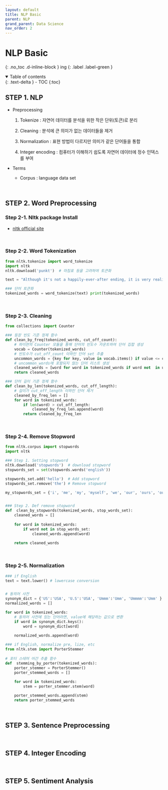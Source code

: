 ```yaml
---
layout: default
title: NLP Basic
parent: NLP
grand_parent: Data Science
nav_order: 2
---
```


# NLP Basic
{: .no_toc .d-inline-block }
ing
{: .label .label-green }

<details open markdown="block">
  <summary>
    Table of contents
  </summary>
  {: .text-delta }
- TOC
{:toc}
</details>


## STEP 1. NLP

<p>

- Preprocessing
	1. Tokenize : 자연어 데이터를 분석을 위한 작은 단위(토큰)로 분리
	
	2. Cleaning : 분석에 큰 의미가 없는 데이터들을 제거
	
	3. Normalization : 표현 방법이 다르지만 의미가 같은 단어들을 통합

	4. Integer encoding : 컴퓨터가 이해하기 쉽도록 자연어 데이터에 정수 인덱스를 부여
	
	   
	
- Terms
	- Corpus : language data set

<br>

## STEP 2.  Word Preprocessing
### Step 2-1. Nltk package Install
* [nltk official site](https://www.nltk.org/install.html)

<br>

### Step 2-2. Word Tokenization

```python
from nltk.tokenize import word_tokenize
import nltk 
nltk.download('punkt')	# 마침표 등을 고려하여 토큰화

text = "Although it's not a happily-ever-after ending, it is very realistic."  

### 단어 토큰화
tokenized_words = word_tokenize(text) print(tokenized_words)
```

<br>

### Step 2-3. Cleaning

```python
from collections import Counter 

### 등장 빈도 기준 정제 함수  
def clean_by_freq(tokenized_words, cut_off_count): 
	# 파이썬의 Counter 모듈을 통해 단어의 빈도수 카운트하여 단어 집합 생성 
	vocab = Counter(tokenized_words) 
	# 빈도수가 cut_off_count 이하인 단어 set 추출 
	uncommon_words = {key for key, value in vocab.items() if value <= cut_off_count} 
	# uncommon_words에 포함되지 않는 단어 리스트 생성 
	cleaned_words = [word for word in tokenized_words if word not  in uncommon_words] 
	return cleaned_words 

### 단어 길이 기준 정제 함수  
def clean_by_len(tokenized_words, cut_off_length): 
	# 길이가 cut_off_length 이하인 단어 제거 
	cleaned_by_freq_len = [] 
	for word in tokenized_words: 
		if len(word) > cut_off_length: 
			cleaned_by_freq_len.append(word) 
		return cleaned_by_freq_len
```

<br>

### Step 2-4. Remove Stopword

```python
from nltk.corpus import stopwords
import nltk

### Step 1. Setting stopword
nltk.download('stopwords')	# download stopword
stopwords_set = set(stopwords.words('english'))

stopwords_set.add('hello')	# Add stopword 
stopwords_set.remove('the')	# Remove stopword

my_stopwords_set = {'i', 'me', 'my', 'myself', 'we', 'our', 'ours', 'ourselves'}	# Set customized stopword


### Step 2. Def remove stopword   
def  clean_by_stopwords(tokenized_words, stop_words_set): 
	cleaned_words = []
	 
	for word in tokenized_words: 
		if word not in stop_words_set: 
			cleaned_words.append(word) 
			
	return cleaned_words
```

<br>

### Step 2-5. Normalization

```python
### if English
text = text.lower()	# lowercase conversion


# 동의어 사전 
synonym_dict = {'US':'USA', 'U.S':'USA', 'Ummm':'Umm', 'Ummmm':'Umm' } 
normalized_words = []

for word in tokenized_words: 
	# 동의어 사전에 있는 단어라면, value에 해당하는 값으로 변환  
	if word in synonym_dict.keys(): 
		word = synonym_dict[word] 
	
	normalized_words.append(word)
```

```python 
### if English, normalize pre, lize, etc 
from nltk.stem import PorterStemmer 
 
# 포터 스테머 어간 추출 함수 
def  stemming_by_porter(tokenized_words): 
	porter_stemmer = PorterStemmer() 
	porter_stemmed_words = [] 
	
	for word in tokenized_words: 
		stem = porter_stemmer.stem(word) 

	porter_stemmed_words.append(stem) 
	return porter_stemmed_words
```





<br>


## STEP 3. Sentence Preprocessing


<br>

## STEP 4. Integer Encoding


<br>

## STEP 5. Sentiment Analysis

